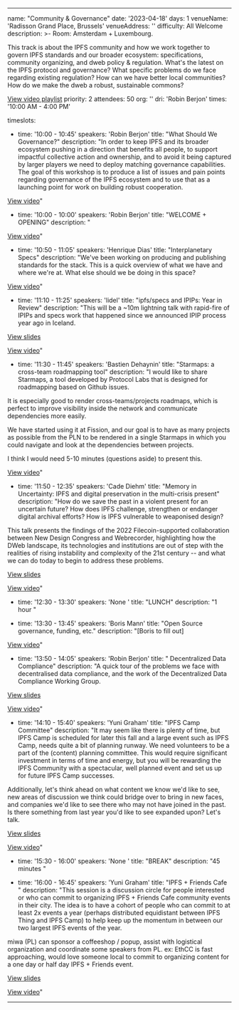 ---

name: "Community & Governance"
date: '2023-04-18'
days: 1
venueName: 'Radisson Grand Place, Brussels'
venueAddress: ''
difficulty: All Welcome
description: >-
  Room: Amsterdam + Luxembourg.
  
  This track is about the IPFS community and how we work together to govern IPFS standards and our broader ecosystem: specifications, community organizing, and dweb policy & regulation. What's the latest on the IPFS protocol and governance? What specific problems do we face regarding existing regulation? How can we have better local communities? How do we make the dweb a robust, sustainable commons? 

<a href="https://youtube.com/playlist?list=PLuhRWgmPaHtTIFbOVO5YfXkoFg6wIGbBN">View video playlist</a>
priority: 2
attendees: 50
org: ''
dri: 'Robin Berjon'
times: '10:00 AM - 4:00 PM'

timeslots:
  - time: '10:00 - 10:45'
    speakers: 'Robin Berjon'
    title: "What Should We Governance?"
    description: "In order to keep IPFS and its broader ecosystem pushing in a direction that benefits all people, to support impactful collective action and ownership, and to avoid it being captured by larger players we need to deploy matching governance capabilities. The goal of this workshop is to produce a list of issues and pain points regarding governance of the IPFS ecosystem and to use that as a launching point for work on building robust cooperation.  

<a href="https://youtu.be/svqlHO3K_RQ">View video</a>"

  - time: '10:00 - 10:00'
    speakers: 'Robin Berjon'
    title: "WELCOME + OPENING"
    description: "  

<a href="https://youtu.be/U2qvvQxIdws">View video</a>"

  - time: '10:50 - 11:05'
    speakers: 'Henrique Dias'
    title: "Interplanetary Specs"
    description: "We've been working on producing and publishing standards for the stack. This is a quick overview of what we have and where we're at. What else should we be doing in this space?  

<a href="https://youtu.be/vQVnjEIPuCE">View video</a>"

  - time: '11:10 - 11:25'
    speakers: 'lidel'
    title: "ipfs/specs and IPIPs: Year in Review"
    description: "This will be a ~10m lightning talk with rapid-fire of IPIPs and specs work that happened since we announced IPIP process year ago in Iceland. 

<a href="https://docs.google.com/presentation/d/14Y9FqM8FLjLOnGjImVDDDHeNqb_CAIWttc2XKCgPTBE/edit?usp=sharing">View slides</a> 

<a href="https://youtu.be/WcHlV6sQuDI">View video</a>"

  - time: '11:30 - 11:45'
    speakers: 'Bastien Dehaynin'
    title: "Starmaps: a cross-team roadmapping tool"
    description: "I would like to share Starmaps, a tool developed by Protocol Labs that is designed for roadmapping based on Github issues. 

It is especially good to render cross-teams/projects roadmaps, which is perfect to improve visibility inside the network and communicate dependencies more easily. 

We have started using it at Fission, and our goal is to have as many projects as possible from the PLN to be rendered in a single Starmaps in which you could navigate and look at the dependencies between projects.

I think I would need 5-10 minutes (questions aside) to present this.  

<a href=" https://youtu.be/_HoLDQreF28">View video</a>"

  - time: '11:50 - 12:35'
    speakers: 'Cade Diehm'
    title: "Memory in Uncertainty: IPFS and digital preservation in the multi-crisis present"
    description: "How do we save the past in a violent present for an uncertain future? How does IPFS challenge, strengthen or endanger digital archival efforts? How is IPFS vulnerable to weaponised design? 

This talk presents the findings of the 2022 Filecoin-supported collaboration between New Design Congress and Webrecorder, highlighting how the DWeb landscape, its technologies and institutions are out of step with the realities of rising instability and complexity of the 21st century -- and what we can do today to begin to address these problems.  

<a href="https://desk.undersco.re/s/wP3tpexQT5LR4Xb">View slides</a> 

<a href="https://youtu.be/TdiQGXSZmCk">View video</a>"

  - time: '12:30 - 13:30'
    speakers: 'None '
    title: "LUNCH"
    description: "1 hour  "

  - time: '13:30 - 13:45'
    speakers: 'Boris Mann'
    title: "Open Source governance, funding, etc."
    description: "[Boris to fill out]  

<a href="https://youtu.be/PysiACKo1dI">View video</a>"

  - time: '13:50 - 14:05'
    speakers: 'Robin Berjon'
    title: " Decentralized Data Compliance"
    description: "A quick tour of the problems we face with decentralised data compliance, and the work of the  Decentralized Data Compliance Working Group. 

<a href="https://ipfs.io/ipfs/bafybeica7jkdzrv7qx6mzevcrprh6wq7zuizeq2cwinc2l4m2rlv43qeou/ddc.key">View slides</a> 

<a href="https://youtu.be/bIlji91KEFQ">View video</a>"

  - time: '14:10 - 15:40'
    speakers: 'Yuni Graham'
    title: "IPFS Camp Committee"
    description: "It may seem like there is plenty of time, but IPFS Camp is scheduled for later this fall and a large event such as IPFS Camp, needs quite a bit of planning runway. We need volunteers to be a part of the (content) planning committee. This would require significant investment in terms of time and energy, but you will be rewarding the IPFS Community with a spectacular, well planned event and set us up for future IPFS Camp successes. 

Additionally, let's think ahead on what content we know we'd like to see, new areas of discussion we think could bridge over to bring in new faces, and companies we'd like to see there who may not have joined in the past. Is there something from last year you'd like to see expanded upon? Let's talk.  

<a href="https://docs.google.com/presentation/d/13d05vfTSZE5fBeeS4K9FXJOI9xOAsKieO0pyJZTLrRM/edit?usp=sharing">View slides</a> 

<a href="https://youtu.be/U5u54jwOg6k">View video</a>"

  - time: '15:30 - 16:00'
    speakers: 'None '
    title: "BREAK"
    description: "45 minutes  "

  - time: '16:00 - 16:45'
    speakers: 'Yuni Graham'
    title: "IPFS + Friends Cafe "
    description: "This session is a discussion circle for people interested or who can commit to organizing IPFS + Friends Cafe community events in their city. The idea is to have a cohort of people who can commit to at least 2x events a year (perhaps distributed equidistant between IPFS Thing and IPFS Camp) to help keep up the momentum in between our two largest IPFS events of the year. 

miwa (PL) can sponsor a coffeeshop / popup, assist with logistical organization and coordinate some speakers from PL. ex: EthCC is fast approaching, would love someone local to commit to organizing content for a one day or half day IPFS + Friends event.  

<a href="https://docs.google.com/presentation/d/1PfPj8ZZkZxWiAIdyYW5bXrqUTJBNU4WBdiqvEHV-l2A/edit?usp=sharing">View slides</a> 

<a href="https://youtu.be/FII_9VTgDy8">View video</a>"

---